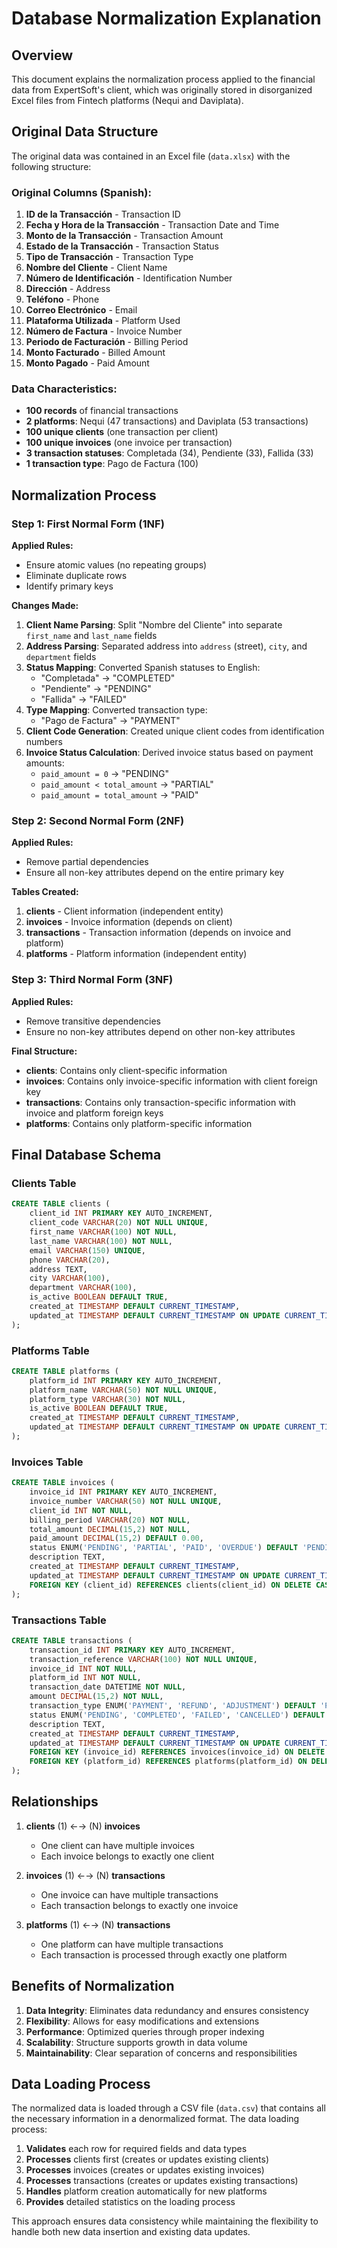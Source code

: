 # Database Normalization Explanation

## Overview
This document explains the normalization process applied to the financial data from ExpertSoft's client, which was originally stored in disorganized Excel files from Fintech platforms (Nequi and Daviplata).

## Original Data Structure
The original data was contained in an Excel file (`data.xlsx`) with the following structure:

### Original Columns (Spanish):
1. **ID de la Transacción** - Transaction ID
2. **Fecha y Hora de la Transacción** - Transaction Date and Time
3. **Monto de la Transacción** - Transaction Amount
4. **Estado de la Transacción** - Transaction Status
5. **Tipo de Transacción** - Transaction Type
6. **Nombre del Cliente** - Client Name
7. **Número de Identificación** - Identification Number
8. **Dirección** - Address
9. **Teléfono** - Phone
10. **Correo Electrónico** - Email
11. **Plataforma Utilizada** - Platform Used
12. **Número de Factura** - Invoice Number
13. **Periodo de Facturación** - Billing Period
14. **Monto Facturado** - Billed Amount
15. **Monto Pagado** - Paid Amount

### Data Characteristics:
- **100 records** of financial transactions
- **2 platforms**: Nequi (47 transactions) and Daviplata (53 transactions)
- **100 unique clients** (one transaction per client)
- **100 unique invoices** (one invoice per transaction)
- **3 transaction statuses**: Completada (34), Pendiente (33), Fallida (33)
- **1 transaction type**: Pago de Factura (100)

## Normalization Process

### Step 1: First Normal Form (1NF)
**Applied Rules:**
- Ensure atomic values (no repeating groups)
- Eliminate duplicate rows
- Identify primary keys

**Changes Made:**
1. **Client Name Parsing**: Split "Nombre del Cliente" into separate `first_name` and `last_name` fields
2. **Address Parsing**: Separated address into `address` (street), `city`, and `department` fields
3. **Status Mapping**: Converted Spanish statuses to English:
   - "Completada" → "COMPLETED"
   - "Pendiente" → "PENDING"
   - "Fallida" → "FAILED"
4. **Type Mapping**: Converted transaction type:
   - "Pago de Factura" → "PAYMENT"
5. **Client Code Generation**: Created unique client codes from identification numbers
6. **Invoice Status Calculation**: Derived invoice status based on payment amounts:
   - `paid_amount = 0` → "PENDING"
   - `paid_amount < total_amount` → "PARTIAL"
   - `paid_amount = total_amount` → "PAID"

### Step 2: Second Normal Form (2NF)
**Applied Rules:**
- Remove partial dependencies
- Ensure all non-key attributes depend on the entire primary key

**Tables Created:**
1. **clients** - Client information (independent entity)
2. **invoices** - Invoice information (depends on client)
3. **transactions** - Transaction information (depends on invoice and platform)
4. **platforms** - Platform information (independent entity)

### Step 3: Third Normal Form (3NF)
**Applied Rules:**
- Remove transitive dependencies
- Ensure no non-key attributes depend on other non-key attributes

**Final Structure:**
- **clients**: Contains only client-specific information
- **invoices**: Contains only invoice-specific information with client foreign key
- **transactions**: Contains only transaction-specific information with invoice and platform foreign keys
- **platforms**: Contains only platform-specific information

## Final Database Schema

### Clients Table
```sql
CREATE TABLE clients (
    client_id INT PRIMARY KEY AUTO_INCREMENT,
    client_code VARCHAR(20) NOT NULL UNIQUE,
    first_name VARCHAR(100) NOT NULL,
    last_name VARCHAR(100) NOT NULL,
    email VARCHAR(150) UNIQUE,
    phone VARCHAR(20),
    address TEXT,
    city VARCHAR(100),
    department VARCHAR(100),
    is_active BOOLEAN DEFAULT TRUE,
    created_at TIMESTAMP DEFAULT CURRENT_TIMESTAMP,
    updated_at TIMESTAMP DEFAULT CURRENT_TIMESTAMP ON UPDATE CURRENT_TIMESTAMP
);
```

### Platforms Table
```sql
CREATE TABLE platforms (
    platform_id INT PRIMARY KEY AUTO_INCREMENT,
    platform_name VARCHAR(50) NOT NULL UNIQUE,
    platform_type VARCHAR(30) NOT NULL,
    is_active BOOLEAN DEFAULT TRUE,
    created_at TIMESTAMP DEFAULT CURRENT_TIMESTAMP,
    updated_at TIMESTAMP DEFAULT CURRENT_TIMESTAMP ON UPDATE CURRENT_TIMESTAMP
);
```

### Invoices Table
```sql
CREATE TABLE invoices (
    invoice_id INT PRIMARY KEY AUTO_INCREMENT,
    invoice_number VARCHAR(50) NOT NULL UNIQUE,
    client_id INT NOT NULL,
    billing_period VARCHAR(20) NOT NULL,
    total_amount DECIMAL(15,2) NOT NULL,
    paid_amount DECIMAL(15,2) DEFAULT 0.00,
    status ENUM('PENDING', 'PARTIAL', 'PAID', 'OVERDUE') DEFAULT 'PENDING',
    description TEXT,
    created_at TIMESTAMP DEFAULT CURRENT_TIMESTAMP,
    updated_at TIMESTAMP DEFAULT CURRENT_TIMESTAMP ON UPDATE CURRENT_TIMESTAMP,
    FOREIGN KEY (client_id) REFERENCES clients(client_id) ON DELETE CASCADE
);
```

### Transactions Table
```sql
CREATE TABLE transactions (
    transaction_id INT PRIMARY KEY AUTO_INCREMENT,
    transaction_reference VARCHAR(100) NOT NULL UNIQUE,
    invoice_id INT NOT NULL,
    platform_id INT NOT NULL,
    transaction_date DATETIME NOT NULL,
    amount DECIMAL(15,2) NOT NULL,
    transaction_type ENUM('PAYMENT', 'REFUND', 'ADJUSTMENT') DEFAULT 'PAYMENT',
    status ENUM('PENDING', 'COMPLETED', 'FAILED', 'CANCELLED') DEFAULT 'PENDING',
    description TEXT,
    created_at TIMESTAMP DEFAULT CURRENT_TIMESTAMP,
    updated_at TIMESTAMP DEFAULT CURRENT_TIMESTAMP ON UPDATE CURRENT_TIMESTAMP,
    FOREIGN KEY (invoice_id) REFERENCES invoices(invoice_id) ON DELETE CASCADE,
    FOREIGN KEY (platform_id) REFERENCES platforms(platform_id) ON DELETE CASCADE
);
```

## Relationships

1. **clients** (1) ←→ (N) **invoices**
   - One client can have multiple invoices
   - Each invoice belongs to exactly one client

2. **invoices** (1) ←→ (N) **transactions**
   - One invoice can have multiple transactions
   - Each transaction belongs to exactly one invoice

3. **platforms** (1) ←→ (N) **transactions**
   - One platform can have multiple transactions
   - Each transaction is processed through exactly one platform

## Benefits of Normalization

1. **Data Integrity**: Eliminates data redundancy and ensures consistency
2. **Flexibility**: Allows for easy modifications and extensions
3. **Performance**: Optimized queries through proper indexing
4. **Scalability**: Structure supports growth in data volume
5. **Maintainability**: Clear separation of concerns and responsibilities

## Data Loading Process

The normalized data is loaded through a CSV file (`data.csv`) that contains all the necessary information in a denormalized format. The data loading process:

1. **Validates** each row for required fields and data types
2. **Processes** clients first (creates or updates existing clients)
3. **Processes** invoices (creates or updates existing invoices)
4. **Processes** transactions (creates or updates existing transactions)
5. **Handles** platform creation automatically for new platforms
6. **Provides** detailed statistics on the loading process

This approach ensures data consistency while maintaining the flexibility to handle both new data insertion and existing data updates.

